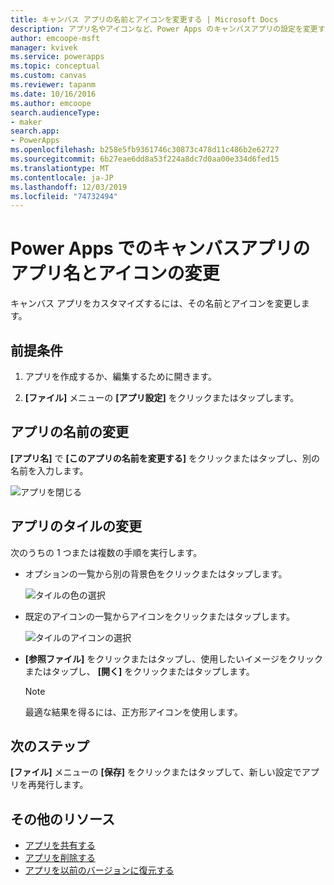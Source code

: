 ```yaml
---
title: キャンバス アプリの名前とアイコンを変更する | Microsoft Docs
description: アプリ名やアイコンなど、Power Apps のキャンバスアプリの設定を変更するための詳細な手順
author: emcoope-msft
manager: kvivek
ms.service: powerapps
ms.topic: conceptual
ms.custom: canvas
ms.reviewer: tapanm
ms.date: 10/16/2016
ms.author: emcoope
search.audienceType:
- maker
search.app:
- PowerApps
ms.openlocfilehash: b258e5fb9361746c30873c478d11c486b2e62727
ms.sourcegitcommit: 6b27eae6dd8a53f224a8dc7d0aa00e334d6fed15
ms.translationtype: MT
ms.contentlocale: ja-JP
ms.lasthandoff: 12/03/2019
ms.locfileid: "74732494"
---
```

# <a name="change-app-name-and-icon-for-a-canvas-app-in-power-apps"></a>Power Apps でのキャンバスアプリのアプリ名とアイコンの変更
キャンバス アプリをカスタマイズするには、その名前とアイコンを変更します。

## <a name="prerequisites"></a>前提条件
1. アプリを作成するか、編集するために開きます。

2. **[ファイル]** メニューの **[アプリ設定]** をクリックまたはタップします。

## <a name="rename-an-app"></a>アプリの名前の変更
**[アプリ名]** で **[このアプリの名前を変更する]** をクリックまたはタップし、別の名前を入力します。

![アプリを閉じる](./media/set-name-tile/rename-app.png)

## <a name="change-an-app-tile"></a>アプリのタイルの変更
次のうちの 1 つまたは複数の手順を実行します。

* オプションの一覧から別の背景色をクリックまたはタップします。

    ![タイルの色の選択](./media/set-name-tile/tile-colors.png)

* 既定のアイコンの一覧からアイコンをクリックまたはタップします。

    ![タイルのアイコンの選択](./media/set-name-tile/tile-icons.png)

* **[参照ファイル]** をクリックまたはタップし、使用したいイメージをクリックまたはタップし、 **[開く]** をクリックまたはタップします。

    > [!NOTE]
  > 最適な結果を得るには、正方形アイコンを使用します。

## <a name="next-step"></a>次のステップ
**[ファイル]** メニューの **[保存]** をクリックまたはタップして、新しい設定でアプリを再発行します。

## <a name="more-resources"></a>その他のリソース
* [アプリを共有する](share-app.md)
* [アプリを削除する](delete-app.md)
* [アプリを以前のバージョンに復元する](restore-an-app.md)
